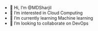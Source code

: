 - 👋 Hi, I’m @MDSharjil
- 👀 I’m interested in Cloud Computing
- 🌱 I’m currently learning Machine learning  
- 💞️ I’m looking to collaborate on DevOps

<!---
AheemSharjil/AheemSharjil is a ✨ special ✨ repository because its `README.md` (this file) appears on your GitHub profile.
You can click the Preview link to take a look at your changes.
--->

